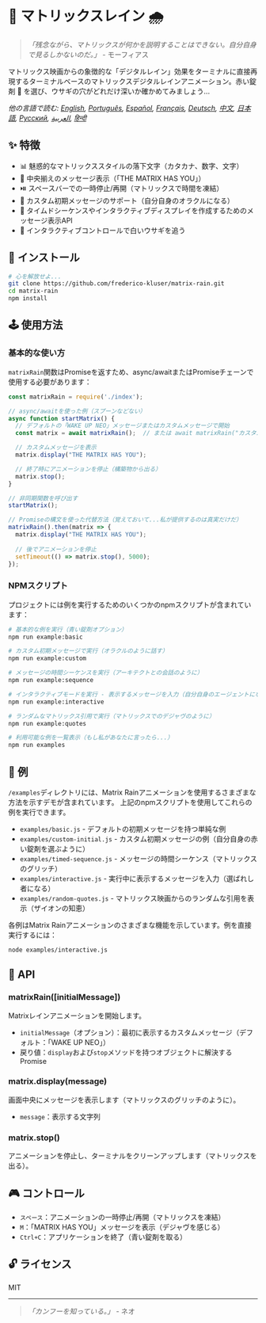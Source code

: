 # 🧠 マトリックスレイン 🌧️

> *「残念ながら、マトリックスが何かを説明することはできない。自分自身で見るしかないのだ。」* - モーフィアス

マトリックス映画からの象徴的な「デジタルレイン」効果をターミナルに直接再現するターミナルベースのマトリックスデジタルレインアニメーション。赤い錠剤 💊 を選び、ウサギの穴がどれだけ深いか確かめてみましょう...

*他の言語で読む: [English](README.en.md), [Português](README.pt-br.md), [Español](README.es.md), [Français](README.fr.md), [Deutsch](README.de.md), [中文](README.zh.md), [日本語](README.ja.md), [Русский](README.ru.md), [العربية](README.ar.md), [हिन्दी](README.hi.md)*

## ✨ 特徴

- 📊 魅惑的なマトリックススタイルの落下文字（カタカナ、数字、文字）
- 💬 中央揃えのメッセージ表示（「THE MATRIX HAS YOU」）
- ⏯️ スペースバーでの一時停止/再開（マトリックスで時間を凍結）
- 📝 カスタム初期メッセージのサポート（自分自身のオラクルになる）
- 🔄 タイムドシーケンスやインタラクティブディスプレイを作成するためのメッセージ表示API
- 🐇 インタラクティブコントロールで白いウサギを追う

## 💾 インストール

```bash
# 心を解放せよ...
git clone https://github.com/frederico-kluser/matrix-rain.git
cd matrix-rain
npm install
```

## 🕹️ 使用方法

### 基本的な使い方

`matrixRain`関数はPromiseを返すため、async/awaitまたはPromiseチェーンで使用する必要があります：

```javascript
const matrixRain = require('./index');

// async/awaitを使った例（スプーンなどない）
async function startMatrix() {
  // デフォルトの「WAKE UP NEO」メッセージまたはカスタムメッセージで開始
  const matrix = await matrixRain();  // または await matrixRain("カスタムメッセージ");

  // カスタムメッセージを表示
  matrix.display("THE MATRIX HAS YOU");

  // 終了時にアニメーションを停止（構築物から出る）
  matrix.stop();
}

// 非同期関数を呼び出す
startMatrix();

// Promiseの構文を使った代替方法（覚えておいて...私が提供するのは真実だけだ）
matrixRain().then(matrix => {
  matrix.display("THE MATRIX HAS YOU");
  
  // 後でアニメーションを停止
  setTimeout(() => matrix.stop(), 5000);
});
```

### NPMスクリプト

プロジェクトには例を実行するためのいくつかのnpmスクリプトが含まれています：

```bash
# 基本的な例を実行（青い錠剤オプション）
npm run example:basic

# カスタム初期メッセージで実行（オラクルのように話す）
npm run example:custom

# メッセージの時間シーケンスを実行（アーキテクトとの会話のように）
npm run example:sequence

# インタラクティブモードを実行 - 表示するメッセージを入力（自分自身のエージェントになる）
npm run example:interactive

# ランダムなマトリックス引用で実行（マトリックスでのデジャヴのように）
npm run example:quotes

# 利用可能な例を一覧表示（もし私があなたに言ったら...）
npm run examples
```

## 🧪 例

`/examples`ディレクトリには、Matrix Rainアニメーションを使用するさまざまな方法を示すデモが含まれています。
上記のnpmスクリプトを使用してこれらの例を実行できます。

- `examples/basic.js` - デフォルトの初期メッセージを持つ単純な例
- `examples/custom-initial.js` - カスタム初期メッセージの例（自分自身の赤い錠剤を選ぶように）
- `examples/timed-sequence.js` - メッセージの時間シーケンス（マトリックスのグリッチ）
- `examples/interactive.js` - 実行中に表示するメッセージを入力（選ばれし者になる）
- `examples/random-quotes.js` - マトリックス映画からのランダムな引用を表示（ザイオンの知恵）

各例はMatrix Rainアニメーションのさまざまな機能を示しています。例を直接実行するには：

```bash
node examples/interactive.js
```

## 🔌 API

### matrixRain([initialMessage])

Matrixレインアニメーションを開始します。

- `initialMessage`（オプション）：最初に表示するカスタムメッセージ（デフォルト：「WAKE UP NEO」）
- 戻り値：`display`および`stop`メソッドを持つオブジェクトに解決するPromise

### matrix.display(message)

画面中央にメッセージを表示します（マトリックスのグリッチのように）。

- `message`：表示する文字列

### matrix.stop()

アニメーションを停止し、ターミナルをクリーンアップします（マトリックスを出る）。

## 🎮 コントロール

- `スペース`：アニメーションの一時停止/再開（マトリックスを凍結）
- `M`：「MATRIX HAS YOU」メッセージを表示（デジャヴを感じる）
- `Ctrl+C`：アプリケーションを終了（青い錠剤を取る）

## 🔓 ライセンス

MIT

---

> *「カンフーを知っている。」* - ネオ